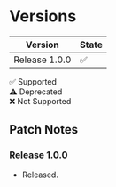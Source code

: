 # Versions

| Version           | State     |
| ----------------- | --------- |
| Release 1.0.0     | ✅ |

✅ Supported<br>
⚠️ Deprecated<br>
❌ Not Supported

## Patch Notes

### Release 1.0.0

- Released.